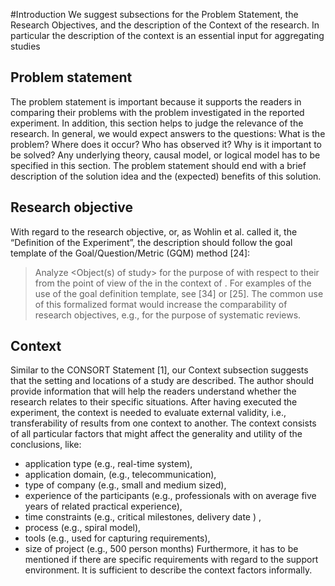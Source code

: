 #Introduction
We suggest subsections for the Problem Statement, the Research Objectives, and the description of
the Context of the research. In particular the description of the context is an essential input for
aggregating studies

## Problem statement
The problem statement is important because it supports the readers in comparing their problems with
the problem investigated in the reported experiment. In addition, this section helps to judge the
relevance of the research. In general, we would expect answers to the questions: What is the
problem? Where does it occur? Who has observed it? Why is it important to be solved? Any
underlying theory, causal model, or logical model has to be specified in this section. The problem
statement should end with a brief description of the solution idea and the (expected) benefits of this
solution. 

## Research objective
With regard to the research objective, or, as Wohlin et al. called it, the “Definition of the
Experiment”, the description should follow the goal template of the Goal/Question/Metric (GQM)
method [24]:

> Analyze <Object(s) of study> for the purpose of <purpose> with respect to their <Quality Focus>
> from the point of view of the <Perspective> in the context of <context>.
> For examples of the use of the goal definition template, see [34] or [25]. The common use of this
> formalized format would increase the comparability of research objectives, e.g., for the purpose of
> systematic reviews. 

## Context
Similar to the CONSORT Statement [1], our Context subsection suggests that the setting and
locations of a study are described. The author should provide information that will help the readers
understand whether the research relates to their specific situations. After having executed the
experiment, the context is needed to evaluate external validity, i.e., transferability of results from one
context to another. The context consists of all particular factors that might affect the generality and
utility of the conclusions, like:
* application type (e.g., real-time system),
* application domain, (e.g., telecommunication),
* type of company (e.g., small and medium sized),
* experience of the participants (e.g., professionals with on average five years of related practical
experience),
* time constraints (e.g., critical milestones, delivery date ) ,
* process (e.g., spiral model),
* tools (e.g., used for capturing requirements),
* size of project (e.g., 500 person months)
Furthermore, it has to be mentioned if there are specific requirements with regard to the support
environment. It is sufficient to describe the context factors informally.